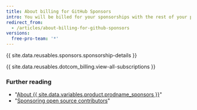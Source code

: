```yaml
---
title: About billing for GitHub Sponsors
intro: You will be billed for your sponsorships with the rest of your paid products and features.
redirect_from:
  - /articles/about-billing-for-github-sponsors
versions:
  free-pro-team: '*'
---
```


{{ site.data.reusables.sponsors.sponsorship-details }}

{{ site.data.reusables.dotcom_billing.view-all-subscriptions }}

### Further reading

- "[About {{ site.data.variables.product.prodname_sponsors }}](/articles/about-github-sponsors)"
- "[Sponsoring open source contributors](/github/supporting-the-open-source-community-with-github-sponsors/sponsoring-open-source-contributors)"
